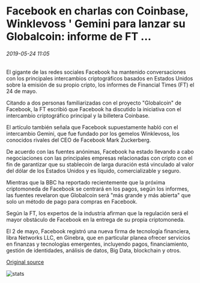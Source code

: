# Facebook en charlas con Coinbase, Winklevoss ' Gemini para lanzar su Globalcoin: informe de FT ...

###### 2019-05-24 11:05

El gigante de las redes sociales Facebook ha mantenido conversaciones con los principales intercambios criptográficos basados en Estados Unidos sobre la emisión de su propio cripto, los informes de Financial Times (FT) el 24 de mayo.

Citando a dos personas familiarizadas con el proyecto "Globalcoin" de Facebook, la FT escribió que Facebook ha discutido la iniciativa con el intercambio criptográfico principal y la billetera Coinbase.

El artículo también señala que Facebook supuestamente habló con el intercambio Gemini, que fue fundado por los gemelos Winklevoss, los conocidos rivales del CEO de Facebook Mark Zuckerberg.

De acuerdo con las fuentes anónimas, Facebook ha estado llevando a cabo negociaciones con las principales empresas relacionadas con cripto con el fin de garantizar que su stablecoin de larga duración está vinculado al valor del dólar de los Estados Unidos y es líquido, comercializable y seguro.

Mientras que la BBC ha reportado recientemente que la próxima criptomoneda de Facebook se centrará en los pagos, según los informes, las fuentes revelaron que Globalcoin será "más grande y más abierta" que solo un método de pago para compras en Facebook.

Según la FT, los expertos de la industria afirman que la regulación será el mayor obstáculo de Facebook en la entrega de su propia criptomoneda.

El 2 de mayo, Facebook registró una nueva firma de tecnología financiera, libra Networks LLC, en Ginebra, que en particular planea ofrecer servicios en finanzas y tecnologías emergentes, incluyendo pagos, financiamiento, gestión de identidades, análisis de datos, Big Data, blockchain y otros.

[Original source](https://cointelegraph.com/news/facebook-in-talks-with-coinbase-winklevoss-gemini-to-launch-its-globalcoin-ft-report)

![stats](https://c.statcounter.com/11760860/0/a89fa40b/1/ "stats")